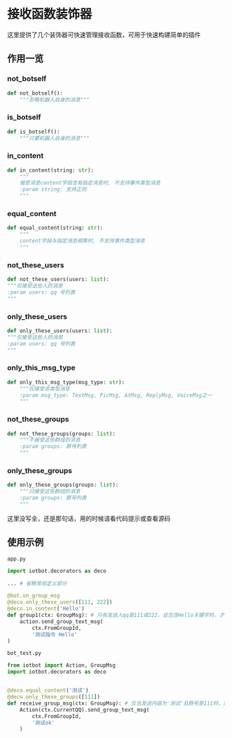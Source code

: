 # 接收函数装饰器

这里提供了几个装饰器可快速管理接收函数，可用于快速构建简单的插件

## 作用一览

### not_botself

```python
def not_botself():
    """忽略机器人自身的消息"""
```

### is_botself

```python
def is_botself():
    """只要机器人自身的消息"""
```

### in_content

```python
def in_content(string: str):
    """
    接受消息content字段含有指定消息时, 不支持事件类型消息
    :param string: 支持正则
    """
```

### equal_content

```python
def equal_content(string: str):
    """
    content字段与指定消息相等时, 不支持事件类型消息
    """
```

### not_these_users

```python
def not_these_users(users: list):
"""仅接受这些人的消息
:param users: qq 号列表
"""
```

### only_these_users

```python
def only_these_users(users: list):
"""仅接受这些人的消息
:param users: qq 号列表
"""
```

### only_this_msg_type

```python
def only_this_msg_type(msg_type: str):
    """仅接受该类型消息
    :param msg_type: TextMsg, PicMsg, AtMsg, ReplyMsg, VoiceMsg之一
    """
```

### not_these_groups

```python
def not_these_groups(groups: list):
    """不接受这些群组的消息
    :param groups: 群号列表
    """
```

### only_these_groups

```python
def only_these_groups(groups: list):
    """只接受这些群组的消息
    :param groups: 群号列表
    """
```

这里没写全，还是那句话，用的时候请看代码提示或查看源码

## 使用示例

`app.py`

```python
import iotbot.decorators as deco

... # 省略常规定义部分

@bot.on_group_msg
@deco.only_these_users([111, 222])
@deco.in_content('Hello')
def group1(ctx: GroupMsg): # 只有发送人qq是111或222，且包含Hello关键字时，才会被执行
    action.send_group_text_msg(
        ctx.FromGroupId,
        '测试指令 Hello'
)
```

`bot_test.py`

```python
from iotbot import Action, GroupMsg
import iotbot.decorators as deco


@deco.equal_content('测试')
@deco.only_these_groups([111])
def receive_group_msg(ctx: GroupMsg): # 仅当发送内容为'测试'且群号是111时，财被执行
    Action(ctx.CurrentQQ).send_group_text_msg(
        ctx.FromGroupId,
        '测试ok'
    )
```
